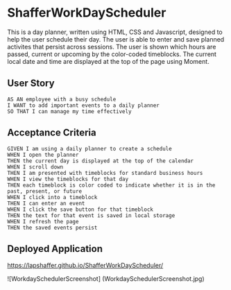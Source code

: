 # ShafferWorkDayScheduler
This is a day planner, written using HTML, CSS and Javascript, designed to help the user schedule their day. The user is able to enter and save planned activites that persist across sessions. The user is shown which hours are passed, current or upcoming by the color-coded timeblocks. The current local date and time are displayed at the top of the page using Moment.

## User Story

```
AS AN employee with a busy schedule
I WANT to add important events to a daily planner
SO THAT I can manage my time effectively
```

## Acceptance Criteria

```
GIVEN I am using a daily planner to create a schedule
WHEN I open the planner
THEN the current day is displayed at the top of the calendar
WHEN I scroll down
THEN I am presented with timeblocks for standard business hours
WHEN I view the timeblocks for that day
THEN each timeblock is color coded to indicate whether it is in the past, present, or future
WHEN I click into a timeblock
THEN I can enter an event
WHEN I click the save button for that timeblock
THEN the text for that event is saved in local storage
WHEN I refresh the page
THEN the saved events persist
```

## Deployed Application
 https://lapshaffer.github.io/ShafferWorkDayScheduler/

 ![WorkdaySchedulerScreenshot] (WorkdaySchedulerScreenshot.jpg)
